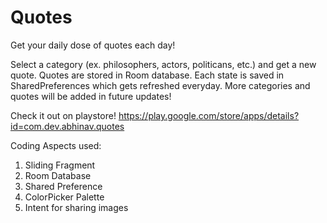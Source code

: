 # Quotes

Get your daily dose of quotes each day!

Select a category (ex. philosophers, actors, politicans, etc.) and get a new quote.
Quotes are stored in Room database. Each state is saved in SharedPreferences which gets refreshed everyday.
More categories and quotes will be added in future updates!

Check it out on playstore!
https://play.google.com/store/apps/details?id=com.dev.abhinav.quotes

Coding Aspects used:
1) Sliding Fragment
2) Room Database
3) Shared Preference
4) ColorPicker Palette
5) Intent for sharing images
